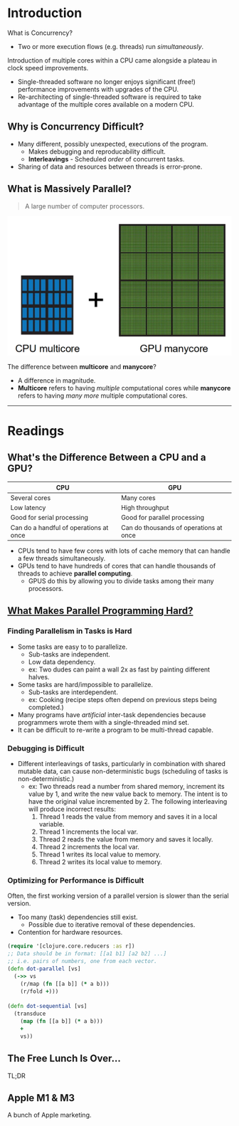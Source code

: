 # Introduction

What is Concurrency?  
+ Two or more execution flows (e.g. threads) run _simultaneously_.

Introduction of multiple cores within a CPU came alongside a plateau in clock
speed improvements.
+ Single-threaded software no longer enjoys significant (free!) performance
  improvements with upgrades of the CPU.
+ Re-architecting of single-threaded software is required to take advantage of
  the multiple cores available on a modern CPU.

## Why is Concurrency Difficult?

+ Many different, possibly unexpected, executions of the program.
  - Makes debugging and reproducability difficult.
  - **Interleavings** - Scheduled _order_ of concurrent tasks.
+ Sharing of data and resources between threads is error-prone.

## What is Massively Parallel?

> A large number of computer processors.

![multicore and manycore](01-multicore-vs-manycore.png)

The difference between **multicore** and **manycore**?
+ A difference in magnitude.
+ **Multicore** refers to having _multiple_ computational cores while
  **manycore** refers to having _many more_ multiple computational cores.

---

# Readings

## What's the Difference Between a CPU and a GPU?

|CPU|GPU|
|---|---|
|Several cores|Many cores|
|Low latency|High throughput|
|Good for serial processing|Good for parallel processing|
|Can do a handful of operations at once|Can do thousands of operations at once|

+ CPUs tend to have few cores with lots of cache memory that can handle a few
  threads simultaneously.
+ GPUs tend to have hundreds of cores that can handle thousands of threads to
  achieve **parallel computing**.
  - GPUS do this by allowing you to divide tasks among their many processors.

## [What Makes Parallel Programming Hard?](https://web.archive.org/web/20170122105042/http://www.futurechips.org/tips-for-power-coders/parallel-programming.html)

### Finding Parallelism in Tasks is Hard

+ Some tasks are easy to to parallelize.
  - Sub-tasks are independent.
  - Low data dependency.
  - ex: Two dudes can paint a wall 2x as fast by painting different halves.
+ Some tasks are hard/impossible to parallelize.
  - Sub-tasks are interdependent.
  - ex: Cooking (recipe steps often depend on previous steps being completed.)
+ Many programs have _artificial_ inter-task dependencies because programmers
  wrote them with a single-threaded mind set.
+ It can be difficult to re-write a program to be multi-thread capable.

### Debugging is Difficult

+ Different interleavings of tasks, particularly in combination with shared
  mutable data, can cause non-deterministic bugs (scheduling of tasks is
  non-deterministic.)
  - ex: Two threads read a number from shared memory, increment its value by 1,
    and write the new value back to memory. The intent is to have the original
    value incremented by 2. The following interleaving will produce incorrect
    results:
    1. Thread 1 reads the value from memory and saves it in a local variable.
    2. Thread 1 increments the local var.
    3. Thread 2 reads the value from memory and saves it locally.
    4. Thread 2 increments the local var.
    5. Thread 1 writes its local value to memory.
    6. Thread 2 writes its local value to memory.

### Optimizing for Performance is Difficult

Often, the first working version of a parallel version is slower than the
serial version.
+ Too many (task) dependencies still exist.
  - Possible due to iterative removal of these dependencies.
+ Contention for hardware resources.

~~~clojure
(require '[clojure.core.reducers :as r])
;; Data should be in format: [[a1 b1] [a2 b2] ...]
;; i.e. pairs of numbers, one from each vector.
(defn dot-parallel [vs]
  (->> vs
    (r/map (fn [[a b]] (* a b)))
    (r/fold +)))

(defn dot-sequential [vs]
  (transduce
    (map (fn [[a b]] (* a b)))
    +
    vs))
~~~

## The Free Lunch Is Over...

TL;DR

## Apple M1 & M3

A bunch of Apple marketing.

